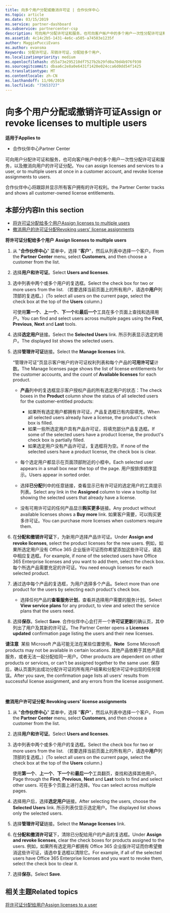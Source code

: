 ```yaml
---
title: 向多个用户分配或撤消许可证 | 合作伙伴中心
ms.topic: article
ms.date: 03/15/2019
ms.service: partner-dashboard
ms.subservice: partnercenter-csp
description: 可向用户分配许可证和服务，也可向客户帐户中的多个用户一次性分配许可证和服务，以及撤消向用户的许可证分配。
ms.assetid: 4c14c2b5-1431-4e6c-a505-a74503e1235f
author: MaggiePucciEvans
ms.author: evansma
Keywords: 分配许可证，吊销许可证，分配给多个用户，
ms.localizationpriority: medium
ms.openlocfilehash: d55a73e295210df7527b2b29fd0a70d4b976f930
ms.sourcegitcommit: dbaa6c2e8a0e6431f1420e024cca6d0dd54f1425
ms.translationtype: MT
ms.contentlocale: zh-CN
ms.lasthandoff: 11/06/2019
ms.locfileid: "73653727"
---
```

# <a name="assign-or-revoke-licenses-to-multiple-users"></a><span data-ttu-id="2011a-104">向多个用户分配或撤销许可证</span><span class="sxs-lookup"><span data-stu-id="2011a-104">Assign or revoke licenses to multiple users</span></span>

<span data-ttu-id="2011a-105">**适用于**</span><span class="sxs-lookup"><span data-stu-id="2011a-105">**Applies to**</span></span>

-  <span data-ttu-id="2011a-106">合作伙伴中心</span><span class="sxs-lookup"><span data-stu-id="2011a-106">Partner Center</span></span>

<span data-ttu-id="2011a-107">可向用户分配许可证和服务，也可向客户帐户中的多个用户一次性分配许可证和服务，以及撤消向用户的许可证分配。</span><span class="sxs-lookup"><span data-stu-id="2011a-107">You can assign licenses and services to a user, or to multiple users at once in a customer account, and revoke license assignments to users.</span></span>

<span data-ttu-id="2011a-108">合作伙伴中心将跟踪并显示所有客户拥有的许可权利。</span><span class="sxs-lookup"><span data-stu-id="2011a-108">the Partner Center tracks and shows all customer-owned license entitlements.</span></span>

## <a name="in-this-section"></a><span data-ttu-id="2011a-109">本部分内容</span><span class="sxs-lookup"><span data-stu-id="2011a-109">In this section</span></span>


-   [<span data-ttu-id="2011a-110">将许可证分配给多个用户</span><span class="sxs-lookup"><span data-stu-id="2011a-110">Assign licenses to multiple users</span></span>](#assign-licenses-to-groups)
-   [<span data-ttu-id="2011a-111">撤消用户的许可证分配</span><span class="sxs-lookup"><span data-stu-id="2011a-111">Revoking users' license assignments</span></span>](#revoking-licenses)

<span data-ttu-id="2011a-112"><a href="" id="assign-licenses-to-groups"></a>**将许可证分配给多个用户**
</span><span class="sxs-lookup"><span data-stu-id="2011a-112"><a href="" id="assign-licenses-to-groups"></a>
**Assign licenses to multiple users**</span></span>

1.  <span data-ttu-id="2011a-113">从 "**合作伙伴中心**" 菜单中，选择 "**客户**"，然后从列表中选择一个客户。</span><span class="sxs-lookup"><span data-stu-id="2011a-113">From the **Partner Center** menu, select **Customers**, and then choose a customer from the list.</span></span>
2.  <span data-ttu-id="2011a-114">选择**用户和许可证**。</span><span class="sxs-lookup"><span data-stu-id="2011a-114">Select **Users and licenses**.</span></span>
3.  <span data-ttu-id="2011a-115">选中列表中两个或多个用户的复选框。</span><span class="sxs-lookup"><span data-stu-id="2011a-115">Select the check box for two or more users from the list.</span></span> <span data-ttu-id="2011a-116">（若要选择当前页面上的所有用户，请选中**用户**列顶部的复选框。）</span><span class="sxs-lookup"><span data-stu-id="2011a-116">(To select all users on the current page, select the check box at the top of the **Users** column.)</span></span>

    <span data-ttu-id="2011a-117">可使用**第一个**、**上一个**、**下一个**和**最后一个**工具在多个页面上查找和选择用户。</span><span class="sxs-lookup"><span data-stu-id="2011a-117">You can find and select users across multiple pages using the **First**, **Previous**, **Next** and **Last** tools.</span></span>

4.  <span data-ttu-id="2011a-118">选择**选定用户**链接。</span><span class="sxs-lookup"><span data-stu-id="2011a-118">Select the **Selected Users** link.</span></span> <span data-ttu-id="2011a-119">所示列表显示选定的用户。</span><span class="sxs-lookup"><span data-stu-id="2011a-119">The displayed list shows the selected users.</span></span>
5.  <span data-ttu-id="2011a-120">选择**管理许可证**链接。</span><span class="sxs-lookup"><span data-stu-id="2011a-120">Select the **Manage licenses** link.</span></span>

    <span data-ttu-id="2011a-121">“管理许可证”页显示客户帐户的许可证权利列表和每个产品的**可用许可证**计数。</span><span class="sxs-lookup"><span data-stu-id="2011a-121">The Manage licenses page shows the list of license entitlements for the customer accounts, and the count of **Available licenses** for each product.</span></span>

    -   <span data-ttu-id="2011a-122">**产品**列中的复选框显示客户授权产品的所有选定用户的状态：</span><span class="sxs-lookup"><span data-stu-id="2011a-122">The check boxes in the **Product** column show the status of all selected users for the customer-entitled products:</span></span>

        -   <span data-ttu-id="2011a-123">如果所有选定用户都拥有许可证，产品复选框已有内容填充。</span><span class="sxs-lookup"><span data-stu-id="2011a-123">When all selected users already have a license, the product's check box is filled.</span></span>
        -   <span data-ttu-id="2011a-124">如果一些所选定用户具有产品许可证，将填充部分产品复选框。</span><span class="sxs-lookup"><span data-stu-id="2011a-124">If some of the selected users have a product license, the product's check box is partially filled.</span></span>
        -   <span data-ttu-id="2011a-125">如果选定用户没有产品许可证，复选框将为空。</span><span class="sxs-lookup"><span data-stu-id="2011a-125">If none of the selected users have a product license, the check box is clear.</span></span>
    -   <span data-ttu-id="2011a-126">每个选定用户都显示在页面顶部附近的小框中。</span><span class="sxs-lookup"><span data-stu-id="2011a-126">Each selected user appears in a small box near the top of the page.</span></span> <span data-ttu-id="2011a-127">用户按排序顺序显示。</span><span class="sxs-lookup"><span data-stu-id="2011a-127">Users appear in sorted order.</span></span>

    -   <span data-ttu-id="2011a-128">选择**已分配**列中的任意链接，查看显示已有许可证的选定用户的工具提示列表。</span><span class="sxs-lookup"><span data-stu-id="2011a-128">Select any link in the **Assigned** column to view a tooltip list showing the selected users that already have a license.</span></span>

    -   <span data-ttu-id="2011a-129">没有可用许可证的任何产品显示**购买更多**链接。</span><span class="sxs-lookup"><span data-stu-id="2011a-129">Any product without available licenses shows a **Buy more** link.</span></span> <span data-ttu-id="2011a-130">如果客户需要，可以购买更多许可证。</span><span class="sxs-lookup"><span data-stu-id="2011a-130">You can purchase more licenses when customers require them.</span></span>

6.  <span data-ttu-id="2011a-131">在**分配和撤销许可证**下，为新用户选择产品许可证。</span><span class="sxs-lookup"><span data-stu-id="2011a-131">Under **Assign and revoke licenses**, select the product licenses for the new users.</span></span> <span data-ttu-id="2011a-132">例如，如果所选定用户没有 Office 365 企业版许可证而你希望添加这些许可证，请选中相应复选框。</span><span class="sxs-lookup"><span data-stu-id="2011a-132">For example, if none of the selected users have Office 365 Enterprise licenses and you want to add them, select the check box.</span></span> <span data-ttu-id="2011a-133">每个所选产品需要充足的许可证。</span><span class="sxs-lookup"><span data-stu-id="2011a-133">You need enough licenses for each selected product.</span></span>
7.  <span data-ttu-id="2011a-134">通过选中每个产品的复选框，为用户选择多个产品。</span><span class="sxs-lookup"><span data-stu-id="2011a-134">Select more than one product for the users by selecting each product's check box.</span></span>
    -   <span data-ttu-id="2011a-135">选择任何产品的**查看服务计划**，查看并选择用户需要的服务计划。</span><span class="sxs-lookup"><span data-stu-id="2011a-135">Select **View service plans** for any product, to view and select the service plans that the users need.</span></span>

8.  <span data-ttu-id="2011a-136">选择**保存**。</span><span class="sxs-lookup"><span data-stu-id="2011a-136">Select **Save**.</span></span> <span data-ttu-id="2011a-137">合作伙伴中心会打开一个**许可证更新**的确认页，其中列出了用户及其新的许可证。</span><span class="sxs-lookup"><span data-stu-id="2011a-137">The Partner Center opens a **Licenses updated** confirmation page listing the users and their new licenses.</span></span>

<span data-ttu-id="2011a-138">**请注意**  某些 Microsoft 产品可能无法在某些位置使用。</span><span class="sxs-lookup"><span data-stu-id="2011a-138">**Note**  Some Microsoft products may not be available in certain locations.</span></span> <span data-ttu-id="2011a-139">其他产品依赖于其他产品或服务，或者无法一起分配给同一用户。</span><span class="sxs-lookup"><span data-stu-id="2011a-139">Other products are dependent on other products or services, or can't be assigned together to the same user.</span></span> <span data-ttu-id="2011a-140">保存后，确认页面列出成功分配许可证的所有用户结果和分配许可证中出现的任何错误。</span><span class="sxs-lookup"><span data-stu-id="2011a-140">After you save, the confirmation page lists all users' results from successful license assignment, and any errors from the license assignment.</span></span>

 

<span data-ttu-id="2011a-141"><a href="" id="revoking-licenses"></a>**撤消用户许可证分配**
</span><span class="sxs-lookup"><span data-stu-id="2011a-141"><a href="" id="revoking-licenses"></a>
**Revoking users' license assignments**</span></span>

1.  <span data-ttu-id="2011a-142">从 "**合作伙伴中心**" 菜单中，选择 "**客户**"，然后从列表中选择一个客户。</span><span class="sxs-lookup"><span data-stu-id="2011a-142">From the **Partner Center** menu, select **Customers**, and then choose a customer from the list.</span></span>
2.  <span data-ttu-id="2011a-143">选择**用户和许可证**。</span><span class="sxs-lookup"><span data-stu-id="2011a-143">Select **Users and licenses**.</span></span>
3.  <span data-ttu-id="2011a-144">选中列表中两个或多个用户的复选框。</span><span class="sxs-lookup"><span data-stu-id="2011a-144">Select the check box for two or more users from the list.</span></span> <span data-ttu-id="2011a-145">（若要选择当前页面上的所有用户，请选中**用户**列顶部的复选框。）</span><span class="sxs-lookup"><span data-stu-id="2011a-145">(To select all users on the current page, select the check box at the top of the **Users** column.)</span></span>

    <span data-ttu-id="2011a-146">使用**第一个**、**上一个**、**下一个**和**最后一个**工具翻页，查找和选择其他用户。</span><span class="sxs-lookup"><span data-stu-id="2011a-146">Page through the **First**, **Previous**, **Next** and **Last** tools to find and select other users.</span></span> <span data-ttu-id="2011a-147">可在多个页面上进行选择。</span><span class="sxs-lookup"><span data-stu-id="2011a-147">You can select across multiple pages.</span></span>

4.  <span data-ttu-id="2011a-148">选择用户后，选择**选定用户**链接。</span><span class="sxs-lookup"><span data-stu-id="2011a-148">After selecting the users, choose the **Selected Users** link.</span></span> <span data-ttu-id="2011a-149">所示列表仅显示选定用户。</span><span class="sxs-lookup"><span data-stu-id="2011a-149">The displayed list shows only the selected users.</span></span>
5.  <span data-ttu-id="2011a-150">选择**管理许可证**链接。</span><span class="sxs-lookup"><span data-stu-id="2011a-150">Select the **Manage licenses** link.</span></span>
6.  <span data-ttu-id="2011a-151">在**分配和撤消许可证**下，清除已分配给用户的产品的复选框。</span><span class="sxs-lookup"><span data-stu-id="2011a-151">Under **Assign and revoke licenses**, clear the check boxes for products assigned to the users.</span></span> <span data-ttu-id="2011a-152">例如，如果所有选定用户都拥有 Office 365 企业版许可证而你希望撤消这些许可证，请选中复选框以清除它。</span><span class="sxs-lookup"><span data-stu-id="2011a-152">For example, if all of the selected users have Office 365 Enterprise licenses and you want to revoke them, select the check box to clear it.</span></span>
7.  <span data-ttu-id="2011a-153">选择**保存**。</span><span class="sxs-lookup"><span data-stu-id="2011a-153">Select **Save**.</span></span>

## <a name="related-topics"></a><span data-ttu-id="2011a-154">相关主题</span><span class="sxs-lookup"><span data-stu-id="2011a-154">Related topics</span></span>


[<span data-ttu-id="2011a-155">将许可证分配给用户</span><span class="sxs-lookup"><span data-stu-id="2011a-155">Assign licenses to a user</span></span>](assign-licenses-to-users.md)

 

 



